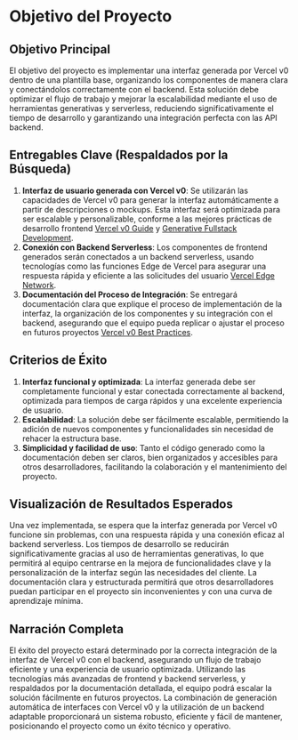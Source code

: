 # Objetivo del Proyecto

## Objetivo Principal
El objetivo del proyecto es implementar una interfaz generada por Vercel v0 dentro de una plantilla base, organizando los componentes de manera clara y conectándolos correctamente con el backend. Esta solución debe optimizar el flujo de trabajo y mejorar la escalabilidad mediante el uso de herramientas generativas y serverless, reduciendo significativamente el tiempo de desarrollo y garantizando una integración perfecta con las API backend.

## Entregables Clave (Respaldados por la Búsqueda)
1. **Interfaz de usuario generada con Vercel v0**: Se utilizarán las capacidades de Vercel v0 para generar la interfaz automáticamente a partir de descripciones o mockups. Esta interfaz será optimizada para ser escalable y personalizable, conforme a las mejores prácticas de desarrollo frontend [Vercel v0 Guide](https://apidog.com) y [Generative Fullstack Development](https://buildship.com).
2. **Conexión con Backend Serverless**: Los componentes de frontend generados serán conectados a un backend serverless, usando tecnologías como las funciones Edge de Vercel para asegurar una respuesta rápida y eficiente a las solicitudes del usuario [Vercel Edge Network](https://vercel.com).
3. **Documentación del Proceso de Integración**: Se entregará documentación clara que explique el proceso de implementación de la interfaz, la organización de los componentes y su integración con el backend, asegurando que el equipo pueda replicar o ajustar el proceso en futuros proyectos [Vercel v0 Best Practices](https://toolify.ai).

## Criterios de Éxito
1. **Interfaz funcional y optimizada**: La interfaz generada debe ser completamente funcional y estar conectada correctamente al backend, optimizada para tiempos de carga rápidos y una excelente experiencia de usuario.
2. **Escalabilidad**: La solución debe ser fácilmente escalable, permitiendo la adición de nuevos componentes y funcionalidades sin necesidad de rehacer la estructura base.
3. **Simplicidad y facilidad de uso**: Tanto el código generado como la documentación deben ser claros, bien organizados y accesibles para otros desarrolladores, facilitando la colaboración y el mantenimiento del proyecto.

## Visualización de Resultados Esperados
Una vez implementada, se espera que la interfaz generada por Vercel v0 funcione sin problemas, con una respuesta rápida y una conexión eficaz al backend serverless. Los tiempos de desarrollo se reducirán significativamente gracias al uso de herramientas generativas, lo que permitirá al equipo centrarse en la mejora de funcionalidades clave y la personalización de la interfaz según las necesidades del cliente. La documentación clara y estructurada permitirá que otros desarrolladores puedan participar en el proyecto sin inconvenientes y con una curva de aprendizaje mínima.

## Narración Completa
El éxito del proyecto estará determinado por la correcta integración de la interfaz de Vercel v0 con el backend, asegurando un flujo de trabajo eficiente y una experiencia de usuario optimizada. Utilizando las tecnologías más avanzadas de frontend y backend serverless, y respaldados por la documentación detallada, el equipo podrá escalar la solución fácilmente en futuros proyectos. La combinación de generación automática de interfaces con Vercel v0 y la utilización de un backend adaptable proporcionará un sistema robusto, eficiente y fácil de mantener, posicionando el proyecto como un éxito técnico y operativo.
